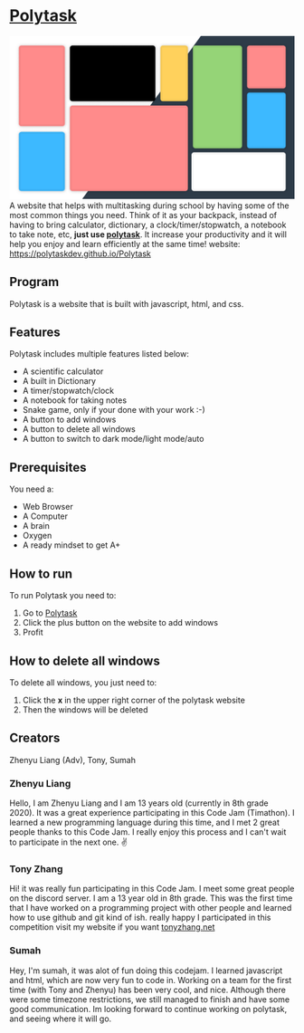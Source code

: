 # [Polytask](https://polytaskdev.github.io/Polytask/)
![image](logo.png)
A website that helps with multitasking during school by having some of the most common things you need. Think of it as your backpack, instead of having to bring calculator, dictionary, a clock/timer/stopwatch, a notebook to take note, etc, **just use [polytask](https://polytaskdev.github.io/Polytask/)**. It increase your productivity and it will help you enjoy and learn efficiently at the same time! website: https://polytaskdev.github.io/Polytask


## Program
Polytask is a website that is built with javascript, html, and css.


## Features
Polytask includes multiple features listed below:
- A scientific calculator
- A built in Dictionary
- A timer/stopwatch/clock
- A notebook for taking notes
- Snake game, only if your done with your work :-)
- A button to add windows
- A button to delete all windows
- A button to switch to dark mode/light mode/auto


## Prerequisites
You need a:
- Web Browser
- A Computer
- A brain
- Oxygen
- A ready mindset to get A+


## How to run
To run Polytask you need to:
1. Go to [Polytask](https://polytaskdev.github.io/Polytask/)
2. Click the plus button on the website to add windows
3. Profit


## How to delete all windows
To delete all windows, you just need to:
1. Click the **x** in the upper right corner of the polytask website
2. Then the windows will be deleted


## Creators
Zhenyu Liang (Adv), Tony, Sumah


### Zhenyu Liang
Hello, I am Zhenyu Liang and I am 13 years old (currently in 8th grade 2020).
It was a great experience participating in this Code Jam (Timathon). I learned
a new programming language during this time, and I met 2 great people thanks to this Code Jam.
I really enjoy this process and I can't wait to participate in the next one. ✌


### Tony Zhang
Hi! it was really fun participating in this Code Jam. I meet some great people on the discord server. 
I am a 13 year old in 8th grade. This was the first time that I have worked on a programming project with other people and 
learned how to use github and git kind of ish. really happy I participated in this competition
visit my website if you want [tonyzhang.net](http://tonyzhang.net)

### Sumah
Hey, I'm sumah, it was alot of fun doing this codejam. I learned javascript and html, which are now very fun to code in. Working on a team for the first time (with Tony and Zhenyu) has been very cool, and nice. Although there were some timezone restrictions, we still managed to finish and have some good communication. Im looking forward to continue working on polytask, and seeing where it will go.
